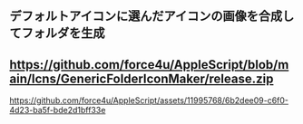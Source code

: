 ## デフォルトアイコンに選んだアイコンの画像を合成してフォルダを生成
https://github.com/force4u/AppleScript/blob/main/Icns/GenericFolderIconMaker/release.zip  
---

https://github.com/force4u/AppleScript/assets/11995768/6b2dee09-c6f0-4d23-ba5f-bde2d1bff33e

